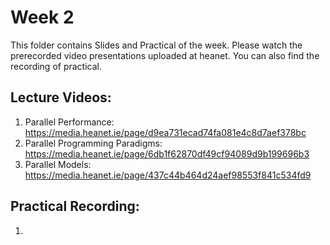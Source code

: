 # Week 2

This folder contains Slides and Practical of the week. Please watch the prerecorded video presentations uploaded at heanet. You can also find the recording of practical. 

Lecture Videos:
---------------
1. Parallel Performance: https://media.heanet.ie/page/d9ea731ecad74fa081e4c8d7aef378bc
2. Parallel Programming Paradigms: https://media.heanet.ie/page/6db1f62870df49cf94089d9b199696b3
3. Parallel Models: https://media.heanet.ie/page/437c44b464d24aef98553f841c534fd9 

Practical Recording:
-------------------
1.  
